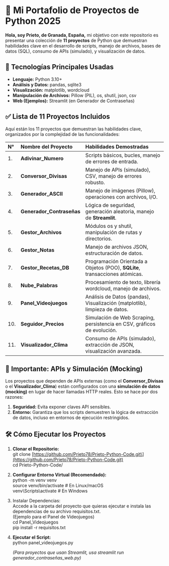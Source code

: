 # **🐍 Mi Portafolio de Proyectos de Python 2025**

**Hola, soy Prieto, de Granada, España,** mi objetivo con este repositorio es presentar una colección de **11 proyectos** de Python que demuestran habilidades clave en el desarrollo de scripts, manejo de archivos, bases de datos (SQL), consumo de APIs (simulado), y visualización de datos.

## **🚀 Tecnologías Principales Usadas**

* **Lenguaje:** Python 3.10+  
* **Análisis y Datos:** pandas, sqlite3  
* **Visualización:** matplotlib, wordcloud  
* **Manipulación de Archivos:** Pillow (PIL), os, shutil, json, csv  
* **Web (Ejemplos):** Streamlit (en Generador de Contraseñas)

## **✅ Lista de 11 Proyectos Incluidos**

Aquí están los 11 proyectos que demuestran las habilidades clave, organizados por la complejidad de las funcionalidades:

| N° | Nombre del Proyecto | Habilidades Demostradas |
| :---- | :---- | :---- |
| 1\. | **Adivinar\_Numero** | Scripts básicos, bucles, manejo de errores de entrada. |
| 2\. | **Conversor\_Divisas** | Manejo de APIs (simulado), CSV, manejo de errores robusto. |
| 3\. | **Generador\_ASCII** | Manejo de imágenes (Pillow), operaciones con archivos, I/O. |
| 4\. | **Generador\_Contraseñas** | Lógica de seguridad, generación aleatoria, manejo de **Streamlit**. |
| 5\. | **Gestor\_Archivos** | Módulos os y shutil, manipulación de rutas y directorios. |
| 6\. | **Gestor\_Notas** | Manejo de archivos JSON, estructuración de datos. |
| 7\. | **Gestor\_Recetas\_DB** | Programación Orientada a Objetos (POO), **SQLite**, transacciones atómicas. |
| 8\. | **Nube\_Palabras** | Procesamiento de texto, librería wordcloud, manejo de archivos. |
| 9\. | **Panel\_Videojuegos** | Análisis de Datos (pandas), Visualización (matplotlib), limpieza de datos. |
| 10\. | **Seguidor\_Precios** | Simulación de Web Scraping, persistencia en CSV, gráficos de evolución. |
| 11\. | **Visualizador\_Clima** | Consumo de APIs (simulado), extracción de JSON, visualización avanzada. |

## **🛑 Importante: APIs y Simulación (Mocking)**

Los proyectos que dependen de APIs externas (como el **Conversor\_Divisas** o el **Visualizador\_Clima**) están configurados con una **simulación de datos (mocking)** en lugar de hacer llamadas HTTP reales. Esto se hace por dos razones:

1. **Seguridad:** Evita exponer claves API sensibles.  
2. **Entorno:** Garantiza que los scripts demuestren la lógica de extracción de datos, incluso en entornos de ejecución restringidos.

## **🛠️ Cómo Ejecutar los Proyectos**

1. **Clonar el Repositorio:**  
   git clone \[https://github.com/Prieto78/Prieto-Python-Code.git\](https://github.com/Prieto78/Prieto-Python-Code.git)  
   cd Prieto-Python-Code/

2. **Configurar Entorno Virtual (Recomendado):**  
   python \-m venv venv  
   source venv/bin/activate  \# En Linux/macOS  
   venv\\Scripts\\activate     \# En Windows

3. Instalar Dependencias:  
   Accede a la carpeta del proyecto que quieras ejecutar e instala las dependencias de su archivo requisitos.txt.  
   (Ejemplo para el Panel de Videojuegos)  
   cd Panel\_Videojuegos  
   pip install \-r requisitos.txt

4. **Ejecutar el Script:**  
   python panel\_videojuegos.py

   *(Para proyectos que usan Streamlit, usa streamlit run generador\_contraseñas\_web.py)*
